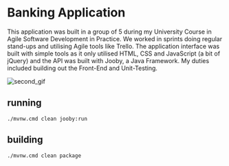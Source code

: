 # Banking Application

This application was built in a group of 5 during my University Course in Agile Software Development in Practice. We worked in sprints doing regular stand-ups and utilising Agile tools like Trello. The application interface was built with simple tools as it only utilised HTML, CSS and JavaScript (a bit of jQuery) and the API was built with Jooby, a Java Framework. My duties included building out the Front-End and Unit-Testing.


![second_gif](https://user-images.githubusercontent.com/40291469/161593922-47c583f6-f1d9-49f1-86a7-175903509d7b.gif)

## running

    ./mvnw.cmd clean jooby:run

## building

    ./mvnw.cmd clean package

